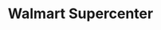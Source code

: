 ---
title: "Walmart Supercenter"
url: /joplin/walmart-supercenter-west-7th-street/
shop: supermarket
---
